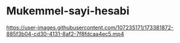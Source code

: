# Mukemmel-sayi-hesabi

https://user-images.githubusercontent.com/107235171/173381872-885f3b04-cd30-4131-8af2-7f8fdcaa4ec5.mp4

